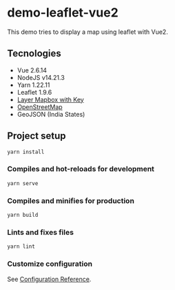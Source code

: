 # demo-leaflet-vue2

This demo tries to display a map using leaflet with Vue2.

## Tecnologies

- Vue 2.6.14
- NodeJS v14.21.3
- Yarn 1.22.11
- Leaflet 1.9.6
- [Layer Mapbox with Key](https://www.mapbox.com/)
- [OpenStreetMap](https://www.openstreetmap.org)
- GeoJSON (India States)

## Project setup

```
yarn install
```

### Compiles and hot-reloads for development

```
yarn serve
```

### Compiles and minifies for production

```
yarn build
```

### Lints and fixes files

```
yarn lint
```

### Customize configuration

See [Configuration Reference](https://cli.vuejs.org/config/).
